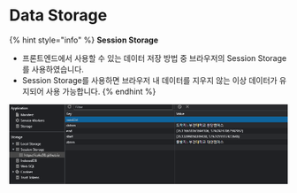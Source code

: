 # Data Storage

{% hint style="info" %}
**Session Storage**

* 프론트엔드에서 사용할 수 있는 데이터 저장 방법 중 브라우저의 Session Storage를 사용하였습니다.&#x20;
* Session Storage를 사용하면 브라우저 내 데이터를 지우지 않는 이상 데이터가 유지되어 사용 가능합니다.
{% endhint %}

![](<../.gitbook/assets/image (2) (1).png>)
